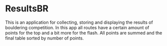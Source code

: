 # ResultsBR

This is an application for collecting, storing and displaying the results of bouldering
competition. In this app all routes have a certain amount of points for the top and a bit
more for the flash. All points are summed and the final table sorted by number of points. 

